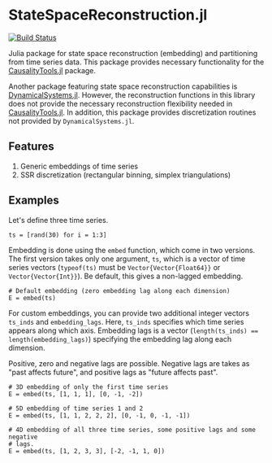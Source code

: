# StateSpaceReconstruction.jl

[![Build Status](https://travis-ci.org/kahaaga/StateSpaceReconstruction.jl.svg?branch=master)](https://travis-ci.org/kahaaga/StateSpaceReconstruction.jl)

Julia package for state space reconstruction (embedding) and partitioning from time series data. This package provides necessary functionality for the
[CausalityTools.jl](https://github.com/kahaaga/CausalityTools.jl) package.

Another package featuring state space reconstruction capabilities is [DynamicalSystems.jl](https://github.com/JuliaDynamics/DynamicalSystems.jl).
However, the reconstruction functions in this library does not provide the
necessary reconstruction flexibility needed in [CausalityTools.jl](https://github.com/kahaaga/CausalityTools.jl). In addition,
this package provides discretization routines not provided by `DynamicalSystems.jl`.


## Features
1. Generic embeddings of time series
2. SSR discretization (rectangular binning, simplex triangulations)

## Examples

Let's define three time series.

```
ts = [rand(30) for i = 1:3]
```

Embedding is done using the `embed` function, which come in two versions.
The first version takes only one argument, `ts`, which is a vector of time
series vectors (`typeof(ts)` must be `Vector{Vector{Float64}}` or
`Vector{Vector{Int}}`). Be default, this gives a non-lagged embedding.

```
# Default embedding (zero embedding lag along each dimension)
E = embed(ts)
```

For custom embeddings, you can provide two additional integer vectors `ts_inds`
and `embedding_lags`. Here, `ts_inds` specifies which time series appears
along which axis.  Embedding lags is a vector
(`length(ts_inds) == length(embedding_lags)`) specifying the embedding lag
along each dimension.

Positive, zero and negative lags are possible. Negative lags are takes as
"past affects future", and positive lags  as "future affects past".

```
# 3D embedding of only the first time series
E = embed(ts, [1, 1, 1], [0, -1, -2])

# 5D embedding of time series 1 and 2
E = embed(ts, [1, 1, 2, 2, 2], [0, -1, 0, -1, -1])

# 4D embedding of all three time series, some positive lags and some negative
# lags.
E = embed(ts, [1, 2, 3, 3], [-2, -1, 1, 0])
```

